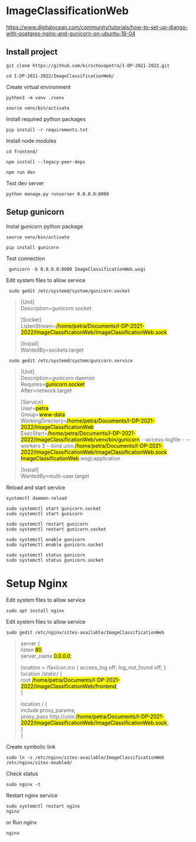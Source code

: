 # ImageClassificationWeb

https://www.digitalocean.com/community/tutorials/how-to-set-up-django-with-postgres-nginx-and-gunicorn-on-ubuntu-18-04

## Install project

```
git clone https://github.com/kirschovapetra/I-DP-2021-2022.git
```
```
cd I-DP-2021-2022/ImageClassificationWeb/
```
Create virtual environment
```
python3 -m venv ./venv
```
```
source venv/bin/activate
```
Install required python packages
```
pip install -r requirements.txt
```
Install node modules
```
cd frontend/
```
```
npm install --legacy-peer-deps
```
```
npm run dev
```
Test dev server
```
python manage.py runserver 0.0.0.0:8080
```

## Setup gunicorn
Instal gunicorn python package
```
source venv/bin/activate
```
```
pip install gunicorn
```
Test connection
```
 gunicorn -b 0.0.0.0:8080 ImageClassificationWeb.wsgi
```
Edit system files to allow service
```
 sudo gedit /etc/systemd/system/gunicorn.socket
 ```
> [Unit] <br>
> Description=gunicorn socket 
> 
> [Socket] <br>
> ListenStream=<mark>/home/petra/Documents/I-DP-2021-2022/ImageClassificationWeb/ImageClassificationWeb.sock</mark>
> 
> [Install] <br>
> WantedBy=sockets.target

```
 sudo gedit /etc/systemd/system/gunicorn.service
```
>[Unit] <br>
>Description=gunicorn daemon <br>
>Requires=<mark>gunicorn.socket</mark> <br>
>After=network.target
> 
>[Service] <br>
>User=<mark>petra</mark> <br>
>Group=<mark>www-data</mark> <br>
>WorkingDirectory=<mark>/home/petra/Documents/I-DP-2021-2022/ImageClassificationWeb</mark> <br>
>ExecStart=<mark>/home/petra/Documents/I-DP-2021-2022/ImageClassificationWeb/venv/bin/gunicorn</mark> --access-logfile - --workers 3 --bind unix:<mark>/home/petra/Documents/I-DP-2021-2022/ImageClassificationWeb/ImageClassificationWeb.sock ImageClassificationWeb</mark>.wsgi:application
> 
> [Install] <br>
> WantedBy=multi-user.target 

Reload and start service
```
systemctl daemon-reload 
```
```
sudo systemctl start gunicorn.socket
sudo systemctl start gunicorn
```
```
sudo systemctl restart gunicorn
sudo systemctl restart gunicorn.socket
```
```
sudo systemctl enable gunicorn
sudo systemctl enable gunicorn.socket
```
```
sudo systemctl status gunicorn
sudo systemctl status gunicorn.socket
```

# Setup Nginx
Edit system files to allow service
```
sudo apt install nginx
```
Edit system files to allow service
```
sudo gedit /etc/nginx/sites-available/ImageClassificationWeb
```
>server { <br>
>    listen <mark>80</mark>; <br>
>    server_name <mark>0.0.0.0</mark>; 
>
>    location = /favicon.ico { access_log off; log_not_found off; } <br>
>       location /static/ { <br>
>       root <mark>/home/petra/Documents/I-DP-2021-2022/ImageClassificationWeb/frontend</mark>;<br>
>    }
>
> location / { <br>
>    include proxy_params; <br>
>    proxy_pass http://unix:<mark>/home/petra/Documents/I-DP-2021-2022/ImageClassificationWeb/ImageClassificationWeb.sock</mark>; <br>
>    } <br>
>}

Create symbolic link
```
sudo ln -s /etc/nginx/sites-available/ImageClassificationWeb /etc/nginx/sites-enabled/
```
Check status
```
sudo nginx -t
```
Restart nginx service
```
sudo systemctl restart nginx
nginx
```
or Run nginx
```
nginx
```